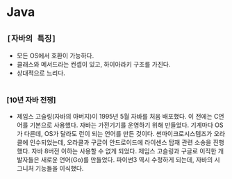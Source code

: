 # Java

## `[자바의 특징]`
* 모든 OS에서 호환이 가능하다.
* 클래스와 메서드라는 컨셉이 있고, 하이아라키 구조를 가진다.
* 상대적으로 느리다.<br><br>

### [10년 자바 전쟁]
* 제임스 고슬링(자바의 아버지)이 1995년 5월 자바를 처음 배포했다. 이 전에는 C언어를 기본으로 사용했다. 자바는 가전기기를 운영하기 위해 만들었다. 기계마다 OS가 다른데, OS가 달라도 런이 되는 언어를 만든 것이다. 썬마이크로시스템즈가 오라클에 인수되었는데, 오라클과 구글이 안드로이드에 라이센스 탑재 관련 소송을 진행했다. 자바 8버전 이하는 사용할 수 없게 되었다. 제임스 고슬링과 구글로 이직한 개발자들은 새로운 언어(Go)를 만들었다. 파이썬3 역시 수정하게 되는데, 자바의 시그니처 기능들을 이식했다.<br><br>
